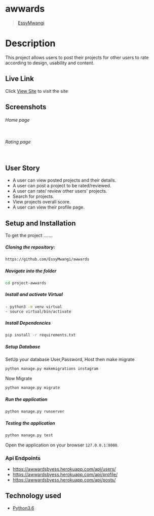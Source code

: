 # awwards

>[EssyMwangi](https://github.com/EssyMwangi) 

# Description  
This project allows users to post their projects for other users to rate according to design, usability and content.

##  Live Link  
Click [View Site]()  to visit the site


## Screenshots 
###### Home page
 
<img src="">

###### Rating page
 <img src=""> 

## User Story  
  
* A user can view posted projects and their details. 
* A user can post a project to be rated/reviewed. 
* A user can rate/ review other users' projects. 
* Search for projects. 
* View projects overall score. 
* A user can view their profile page.  

  
## Setup and Installation  
To get the project .......  

##### Cloning the repository:  
 ```bash 
 https://github.com/EssyMwangi/awwards
```
##### Navigate into the folder
 ```bash 
cd project-awwards
```
##### Install and activate Virtual  
 ```bash 
- python3 -m venv virtual
- source virtual/bin/activate  
```  
##### Install Dependencies  
 ```bash 
 pip install -r requirements.txt 
```  
##### Setup Database  
SetUp your database User,Password, Host then make migrate  
 ```bash 
python manage.py makemigrations instagram
 ``` 
  Now Migrate  
 ```bash 
 python manage.py migrate 
```
##### Run the application  
 ```bash 
 python manage.py runserver 
``` 
##### Testing the application  
 ```bash 
 python manage.py test 
```
Open the application on your browser `127.0.0.1:8000`.  

 ### Api Endpoints
 * https://awwardsbyess.herokuapp.com/api/users/
 * https://awwardsbyess.herokuapp.com/api/profile/
 * https://awwardsbyess.herokuapp.com/api/posts/

## Technology used  
  
* [Python3.6](https://www.python.org/)  
